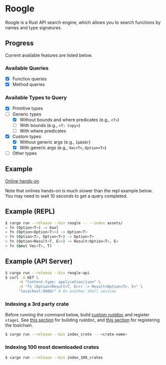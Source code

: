 # Roogle
Roogle is a Rust API search engine, which allows you to search functions by names and type signatures.

## Progress
Current available features are listed below.

### Available Queries
- [x] Function queries
- [x] Method queries

### Available Types to Query
- [x] Primitive types
- [ ] Generic types
  - [x] Without bounds and where predicates (e.g., `<T>`)
  - [ ] With bounds (e.g., `<T: Copy>`)
  - [ ] With where predicates
- [x] Custom types
  - [x] Without generic args (e.g., `IpAddr`)
  - [x] With generic args (e.g., `Vec<T>`, `Option<T>`)
- [ ] Other types

## Example
[Online hands-on](https://roogle.hkmatsumoto.com)

Note that onlines hands-on is much slower than the repl example below. You may need to wait 10 seconds to get a query completed.

## Example (REPL)
```sh
$ cargo run --release --bin roogle -- --index assets/
> fn (Option<T>) -> bool
> fn (Option<Option<T>>) -> Option<T>
> fn (Option<T>, Option<T>) -> Option<T>
> fn (Option<Result<T, E>>) -> Result<Option<T>, E>
> fn (&mut Vec<T>, T)
```

## Example (API Server)
```sh
$ cargo run --release --bin roogle-api
$ curl -X GET \
      -H "Content-type: application/json" \
      -d "fn (Option<Result<T, E>>) -> Result<Option<T>, E>" \
      "localhost:8000/" # On another shell session
```

### Indexing a 3rd party crate
Before running the command below, build [custom rustdoc](https://github.com/hkmatsumoto/rust/tree/rustdoc-roogle) and register `stage1`.
See [this section](https://rustc-dev-guide.rust-lang.org/getting-started.html#building-and-testing-rustdoc) for buliding rustdoc,
and [this section](https://rustc-dev-guide.rust-lang.org/building/how-to-build-and-run.html#creating-a-rustup-toolchain)
for registering the toolchain.

```sh
$ cargo run --release --bin index_crate -- <crate-name>
```

### Indexing 100 most downloaded crates
```sh
$ cargo run --release --bin index_100_crates
```